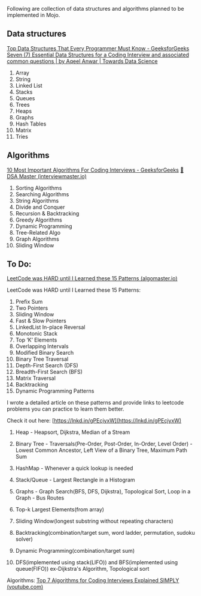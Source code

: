 Following are collection of data structures and algorithms planned to be implemented in Mojo.

## Data structures

[Top Data Structures That Every Programmer Must Know - GeeksforGeeks](https://www.geeksforgeeks.org/top-data-structures-that-every-programmer-must-know/)
[Seven (7) Essential Data Structures for a Coding Interview and associated common questions | by Aqeel Anwar | Towards Data Science](https://towardsdatascience.com/seven-7-essential-data-structures-for-a-coding-interview-and-associated-common-questions-72ceb644290)


1. Array
2. String
3. Linked List
4. Stacks
5. Queues
6. Trees
7. Heaps
8. Graphs
9. Hash Tables
10. Matrix
11. Tries

## Algorithms
[10 Most Important Algorithms For Coding Interviews - GeeksforGeeks](https://www.geeksforgeeks.org/algorithms-for-interviews/)
[🚀 DSA Master (interviewmaster.io)](https://www.interviewmaster.io/p/dsa-master)


1. Sorting Algorithms
2. Searching Algorithms
3. String Algorithms
4. Divide and Conquer
5. Recursion & Backtracking
6. Greedy Algorithms
7. Dynamic Programming
8. Tree-Related Algo
9. Graph Algorithms
10. Sliding Window


## To Do:
[LeetCode was HARD until I Learned these 15 Patterns (algomaster.io)](https://blog.algomaster.io/p/15-leetcode-patterns)

LeetCode was HARD until I Learned these 15 Patterns:  
  
1. Prefix Sum  
2. Two Pointers  
3. Sliding Window  
4. Fast & Slow Pointers  
5. LinkedList In-place Reversal  
6. Monotonic Stack  
7. Top ‘K’ Elements  
8. Overlapping Intervals  
9. Modified Binary Search  
10. Binary Tree Traversal  
11. Depth-First Search (DFS)  
12. Breadth-First Search (BFS)  
13. Matrix Traversal  
14. Backtracking  
15. Dynamic Programming Patterns  
  
I wrote a detailed article on these patterns and provide links to leetcode problems you can practice to learn them better.  
  
Check it out here: [https://lnkd.in/gPEcjyxW](https://lnkd.in/gPEcjyxW)

1. Heap - Heapsort, Dijkstra, Median of a Stream
2. Binary Tree - Traversals(Pre-Order, Post-Order, In-Order, Level Order) - Lowest Common Ancestor, Left View of a Binary Tree, Maximum Path Sum 
3. HashMap - Whenever a quick lookup is needed
4. Stack/Queue - Largest Rectangle in a Histogram
5. Graphs - Graph Search(BFS, DFS, Dijkstra), Topological Sort, Loop in a Graph - Bus Routes

1. Top-k Largest Elements(from array)
2. Sliding Window(longest substring without repeating characters) 
3. Backtracking(combination/target sum, word ladder, permutation, sudoku solver)
4. Dynamic Programming(combination/target sum)
5. DFS(implemented using stack(LIFO)) and BFS(implemented using queue(FIFO)) ex-Dijkstra's Algorithm, Topological sort


Algorithms:
[Top 7 Algorithms for Coding Interviews Explained SIMPLY (youtube.com)](https://www.youtube.com/watch?v=kp3fCihUXEg)